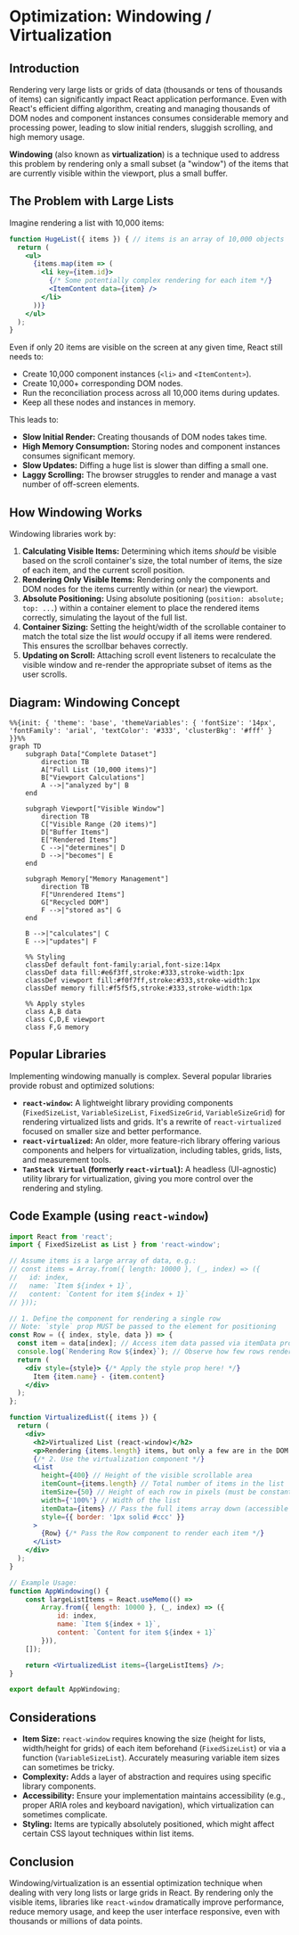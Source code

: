 # Optimization: Windowing / Virtualization

## Introduction

Rendering very large lists or grids of data (thousands or tens of thousands of items) can significantly impact React application performance. Even with React's efficient diffing algorithm, creating and managing thousands of DOM nodes and component instances consumes considerable memory and processing power, leading to slow initial renders, sluggish scrolling, and high memory usage.

**Windowing** (also known as **virtualization**) is a technique used to address this problem by rendering only a small subset (a "window") of the items that are currently visible within the viewport, plus a small buffer.

## The Problem with Large Lists

Imagine rendering a list with 10,000 items:

```jsx
function HugeList({ items }) { // items is an array of 10,000 objects
  return (
    <ul>
      {items.map(item => (
        <li key={item.id}>
          {/* Some potentially complex rendering for each item */}
          <ItemContent data={item} /> 
        </li>
      ))}
    </ul>
  );
}
```

Even if only 20 items are visible on the screen at any given time, React still needs to:
- Create 10,000 component instances (`<li>` and `<ItemContent>`).
- Create 10,000+ corresponding DOM nodes.
- Run the reconciliation process across all 10,000 items during updates.
- Keep all these nodes and instances in memory.

This leads to:
- **Slow Initial Render:** Creating thousands of DOM nodes takes time.
- **High Memory Consumption:** Storing nodes and component instances consumes significant memory.
- **Slow Updates:** Diffing a huge list is slower than diffing a small one.
- **Laggy Scrolling:** The browser struggles to render and manage a vast number of off-screen elements.

## How Windowing Works

Windowing libraries work by:
1.  **Calculating Visible Items:** Determining which items *should* be visible based on the scroll container's size, the total number of items, the size of each item, and the current scroll position.
2.  **Rendering Only Visible Items:** Rendering only the components and DOM nodes for the items currently within (or near) the viewport.
3.  **Absolute Positioning:** Using absolute positioning (`position: absolute; top: ...`) within a container element to place the rendered items correctly, simulating the layout of the full list.
4.  **Container Sizing:** Setting the height/width of the scrollable container to match the total size the list *would* occupy if all items were rendered. This ensures the scrollbar behaves correctly.
5.  **Updating on Scroll:** Attaching scroll event listeners to recalculate the visible window and re-render the appropriate subset of items as the user scrolls.

## Diagram: Windowing Concept

```mermaid
%%{init: { 'theme': 'base', 'themeVariables': { 'fontSize': '14px', 'fontFamily': 'arial', 'textColor': '#333', 'clusterBkg': '#fff' } }}%%
graph TD
    subgraph Data["Complete Dataset"]
        direction TB
        A["Full List (10,000 items)"]
        B["Viewport Calculations"]
        A -->|"analyzed by"| B
    end

    subgraph Viewport["Visible Window"]
        direction TB
        C["Visible Range (20 items)"]
        D["Buffer Items"]
        E["Rendered Items"]
        C -->|"determines"| D
        D -->|"becomes"| E
    end

    subgraph Memory["Memory Management"]
        direction TB
        F["Unrendered Items"]
        G["Recycled DOM"]
        F -->|"stored as"| G
    end

    B -->|"calculates"| C
    E -->|"updates"| F

    %% Styling
    classDef default font-family:arial,font-size:14px
    classDef data fill:#e6f3ff,stroke:#333,stroke-width:1px
    classDef viewport fill:#f0f7ff,stroke:#333,stroke-width:1px
    classDef memory fill:#f5f5f5,stroke:#333,stroke-width:1px

    %% Apply styles
    class A,B data
    class C,D,E viewport
    class F,G memory
```

## Popular Libraries

Implementing windowing manually is complex. Several popular libraries provide robust and optimized solutions:

- **`react-window`:** A lightweight library providing components (`FixedSizeList`, `VariableSizeList`, `FixedSizeGrid`, `VariableSizeGrid`) for rendering virtualized lists and grids. It's a rewrite of `react-virtualized` focused on smaller size and better performance.
- **`react-virtualized`:** An older, more feature-rich library offering various components and helpers for virtualization, including tables, grids, lists, and measurement tools.
- **`TanStack Virtual` (formerly `react-virtual`):** A headless (UI-agnostic) utility library for virtualization, giving you more control over the rendering and styling.

## Code Example (using `react-window`)

```jsx
import React from 'react';
import { FixedSizeList as List } from 'react-window';

// Assume items is a large array of data, e.g.:
// const items = Array.from({ length: 10000 }, (_, index) => ({ 
//   id: index,
//   name: `Item ${index + 1}`,
//   content: `Content for item ${index + 1}`
// }));

// 1. Define the component for rendering a single row
// Note: `style` prop MUST be passed to the element for positioning
const Row = ({ index, style, data }) => {
  const item = data[index]; // Access item data passed via itemData prop
  console.log(`Rendering Row ${index}`); // Observe how few rows render
  return (
    <div style={style}> {/* Apply the style prop here! */} 
      Item {item.name} - {item.content}
    </div>
  );
};

function VirtualizedList({ items }) {
  return (
    <div>
      <h2>Virtualized List (react-window)</h2>
      <p>Rendering {items.length} items, but only a few are in the DOM.</p>
      {/* 2. Use the virtualization component */}
      <List
        height={400} // Height of the visible scrollable area
        itemCount={items.length} // Total number of items in the list
        itemSize={50} // Height of each row in pixels (must be constant for FixedSizeList)
        width={'100%'} // Width of the list
        itemData={items} // Pass the full items array down (accessible in Row via data prop)
        style={{ border: '1px solid #ccc' }}
      >
        {Row} {/* Pass the Row component to render each item */} 
      </List>
    </div>
  );
}

// Example Usage:
function AppWindowing() {
    const largeListItems = React.useMemo(() => 
        Array.from({ length: 10000 }, (_, index) => ({ 
            id: index,
            name: `Item ${index + 1}`,
            content: `Content for item ${index + 1}`
        })), 
    []);

    return <VirtualizedList items={largeListItems} />;
}

export default AppWindowing;
```

## Considerations

- **Item Size:** `react-window` requires knowing the size (height for lists, width/height for grids) of each item beforehand (`FixedSizeList`) or via a function (`VariableSizeList`). Accurately measuring variable item sizes can sometimes be tricky.
- **Complexity:** Adds a layer of abstraction and requires using specific library components.
- **Accessibility:** Ensure your implementation maintains accessibility (e.g., proper ARIA roles and keyboard navigation), which virtualization can sometimes complicate.
- **Styling:** Items are typically absolutely positioned, which might affect certain CSS layout techniques within list items.

## Conclusion

Windowing/virtualization is an essential optimization technique when dealing with very long lists or large grids in React. By rendering only the visible items, libraries like `react-window` dramatically improve performance, reduce memory usage, and keep the user interface responsive, even with thousands or millions of data points. 